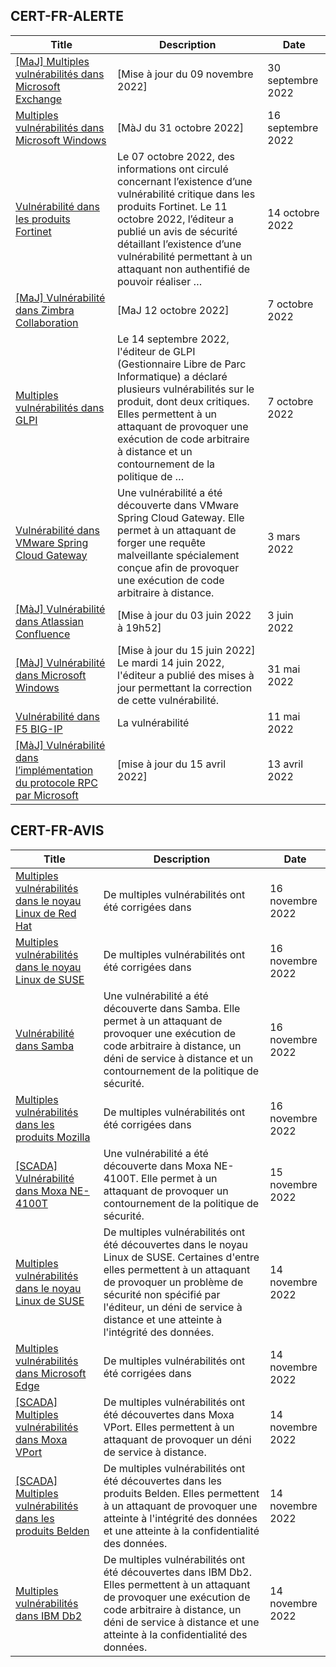 
## CERT-FR-ALERTE
|Title|Description|Date|
|---|---|---|
| [[MaJ] Multiples vulnérabilités dans Microsoft Exchange](https://www.cert.ssi.gouv.fr/alerte/CERTFR-2022-ALE-008/) | [Mise à jour du 09 novembre 2022] | 30 septembre 2022 |
| [Multiples vulnérabilités dans Microsoft Windows](https://www.cert.ssi.gouv.fr/alerte/CERTFR-2022-ALE-007/) | [MàJ du 31 octobre 2022] | 16 septembre 2022 |
| [Vulnérabilité dans les produits Fortinet](https://www.cert.ssi.gouv.fr/alerte/CERTFR-2022-ALE-011/) | Le 07 octobre 2022, des informations ont circulé concernant l’existence d’une vulnérabilité critique dans les produits Fortinet. Le 11 octobre 2022, l’éditeur a publié un avis de sécurité détaillant l’existence d’une vulnérabilité permettant à un attaquant non authentifié de pouvoir réaliser … | 14 octobre 2022 |
| [[MaJ] Vulnérabilité dans Zimbra Collaboration](https://www.cert.ssi.gouv.fr/alerte/CERTFR-2022-ALE-009/) | [MaJ 12 octobre 2022]  | 7 octobre 2022 |
| [Multiples vulnérabilités dans GLPI](https://www.cert.ssi.gouv.fr/alerte/CERTFR-2022-ALE-010/) | Le 14 septembre 2022, l'éditeur de GLPI (Gestionnaire Libre de Parc Informatique) a déclaré plusieurs vulnérabilités sur le produit, dont deux critiques. Elles permettent à un attaquant de provoquer une exécution de code arbitraire à distance et un contournement de la politique de … | 7 octobre 2022 |
| [Vulnérabilité dans VMware Spring Cloud Gateway](https://www.cert.ssi.gouv.fr/alerte/CERTFR-2022-ALE-002/) | Une vulnérabilité a été découverte dans VMware Spring Cloud Gateway. Elle permet à un attaquant de forger une requête malveillante spécialement conçue afin de provoquer une exécution de code arbitraire à distance. | 3 mars 2022 |
| [[MàJ] Vulnérabilité dans Atlassian Confluence](https://www.cert.ssi.gouv.fr/alerte/CERTFR-2022-ALE-006/) | [Mise à jour du 03 juin 2022 à 19h52] | 3 juin 2022 |
| [[MàJ] Vulnérabilité dans Microsoft Windows](https://www.cert.ssi.gouv.fr/alerte/CERTFR-2022-ALE-005/) | [Mise à jour du 15 juin 2022] Le mardi 14 juin 2022, l'éditeur a publié des mises à jour permettant la correction de cette vulnérabilité.  | 31 mai 2022 |
| [Vulnérabilité dans F5 BIG-IP](https://www.cert.ssi.gouv.fr/alerte/CERTFR-2022-ALE-004/) | La vulnérabilité  | 11 mai 2022 |
| [[MàJ] Vulnérabilité dans l’implémentation du protocole RPC par Microsoft](https://www.cert.ssi.gouv.fr/alerte/CERTFR-2022-ALE-003/) | [mise à jour du 15 avril 2022] | 13 avril 2022 |
## CERT-FR-AVIS
|Title|Description|Date|
|---|---|---|
| [Multiples vulnérabilités dans le noyau Linux de Red Hat](https://www.cert.ssi.gouv.fr/avis/CERTFR-2022-AVI-1036/) | De multiples vulnérabilités ont été corrigées dans  | 16 novembre 2022 |
| [Multiples vulnérabilités dans le noyau Linux de SUSE](https://www.cert.ssi.gouv.fr/avis/CERTFR-2022-AVI-1035/) | De multiples vulnérabilités ont été corrigées dans  | 16 novembre 2022 |
| [Vulnérabilité dans Samba](https://www.cert.ssi.gouv.fr/avis/CERTFR-2022-AVI-1034/) | Une vulnérabilité a été découverte dans Samba. Elle permet à un attaquant de provoquer une exécution de code arbitraire à distance, un déni de service à distance et un contournement de la politique de sécurité. | 16 novembre 2022 |
| [Multiples vulnérabilités dans les produits Mozilla](https://www.cert.ssi.gouv.fr/avis/CERTFR-2022-AVI-1033/) | De multiples vulnérabilités ont été corrigées dans  | 16 novembre 2022 |
| [[SCADA] Vulnérabilité dans Moxa NE-4100T](https://www.cert.ssi.gouv.fr/avis/CERTFR-2022-AVI-1032/) | Une vulnérabilité a été découverte dans Moxa NE-4100T. Elle permet à un attaquant de provoquer un contournement de la politique de sécurité. | 15 novembre 2022 |
| [Multiples vulnérabilités dans le noyau Linux de SUSE](https://www.cert.ssi.gouv.fr/avis/CERTFR-2022-AVI-1031/) | De multiples vulnérabilités ont été découvertes dans le noyau Linux de SUSE. Certaines d'entre elles permettent à un attaquant de provoquer un problème de sécurité non spécifié par l'éditeur, un déni de service à distance et une atteinte à l'intégrité des données. | 14 novembre 2022 |
| [Multiples vulnérabilités dans Microsoft Edge](https://www.cert.ssi.gouv.fr/avis/CERTFR-2022-AVI-1030/) | De multiples vulnérabilités ont été corrigées dans  | 14 novembre 2022 |
| [[SCADA] Multiples vulnérabilités dans Moxa VPort](https://www.cert.ssi.gouv.fr/avis/CERTFR-2022-AVI-1029/) | De multiples vulnérabilités ont été découvertes dans Moxa VPort. Elles permettent à un attaquant de provoquer un déni de service à distance. | 14 novembre 2022 |
| [[SCADA] Multiples vulnérabilités dans les produits Belden](https://www.cert.ssi.gouv.fr/avis/CERTFR-2022-AVI-1028/) | De multiples vulnérabilités ont été découvertes dans les produits Belden. Elles permettent à un attaquant de provoquer une atteinte à l'intégrité des données et une atteinte à la confidentialité des données. | 14 novembre 2022 |
| [Multiples vulnérabilités dans IBM Db2](https://www.cert.ssi.gouv.fr/avis/CERTFR-2022-AVI-1027/) | De multiples vulnérabilités ont été découvertes dans IBM Db2. Elles permettent à un attaquant de provoquer une exécution de code arbitraire à distance, un déni de service à distance et une atteinte à la confidentialité des données. | 14 novembre 2022 |

